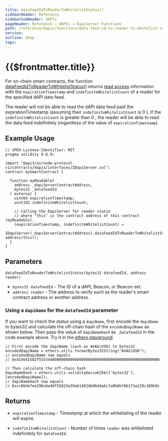 ```yaml
---
title: dataFeedIdToReaderToWhitelistStatus()
sidebarHeader: Reference
sidebarSubHeader: dAPIs
pageHeader: Reference → dAPIs → DapiServer Functions
path: /reference/dapis/functions/data-feed-id-to-reader-to-whitelist-status.html
version:
outline: deep
tags:
---
```


<VersionWarning/>

<PageHeader/>

<SearchHighlight/>

# {{$frontmatter.title}}

For on-chain smart contracts, the function
[dataFeedIdToReaderToWhitelistStatus()](https://github.com/api3dao/airnode-protocol-v1/blob/v0.5.0/contracts/dapis/DapiServer.sol#L791-L806)
returns [read access](/explore/dapis/subscriptions.md) information with the
`expirationTimestamp` and `indefiniteWhitelistCount` of a reader for the
specified dAPI data feed.

The reader will not be able to read the dAPI data feed past the
expirationTimestamp (assuming their `indefiniteWhitelistCount` is 0 ). If the
`indefiniteWhitelistCount` is greater than 0 , the reader will be able to read
the data feed indefinitely (regardless of the value of `expirationTimestamp`).

## Example Usage

```solidity
// SPDX-License-Identifier: MIT
pragma solidity 0.8.9;

import "@api3/airnode-protocol-v1/contracts/dapis/interfaces/IDapiServer.sol";
contract mySmartContract {

  function myReadable(
    address _dapiServerContractAddress,
    bytes32 _datafeedId
  ) external {
    uint64 expirationTimestamp;
    uint192 indefiniteWhitelistCount;

    // Calling the DapiServer for reader status
    // where "this" is the contract address of this contract (myReadable).
    (expirationTimestamp, indefiniteWhitelistCount) =
      IDapiServer(_dapiServerContractAddress).dataFeedIdToReaderToWhitelistStatus(_datafeedId, address(this));
  }
}
```

## Parameters

`dataFeedIdToReaderToWhitelistStatus(bytes32 datafeedId, address reader)`

- `bytes32 datafeedId` - The ID of a dAPI, Beacon, or Beacon set.
- `address reader` - The address to verify such as the reader's smart contract
  address or another address.

### Using a `dapiName` for the `datafeedId` parameter

If you want to check the status using a `dapiName`, first encode the `dapiName`
to bytes32 and calculate the off-chain hash of the `encodedDapiName` as shown
below. Then pass the value of `dapiNameHash` as `_datafeedId` in the code
example above. Try it in the
[ethers playground](https://playground.ethers.org/).

```solidity
// First encode the dapiName (such as AVAX/USD) to bytes32
encodedDapiName = ethers.utils.formatBytes32String("AVAX/USD");
// encodedDapiName now equals
// 0x415641582f555344000000000000000000000000000000000000000000000000

// Then calculate the off-chain hash
dapiNameHash = ethers.utils.solidityKeccak256(['bytes32'], [encodedDapiName]);
// dapiNameHash now equals
// 0xcc06defee290c6e46f55823e39eb14024b06d4a6c7a0b6bf8b1f1e229c389b9c
```

## Returns

- `expirationTimestamp` - Timestamp at which the whitelisting of the reader will
  expire.

- `indefiniteWhitelistCount` - Number of times `reader` was whitelisted
  indefinitely for `dataFeedId`.
